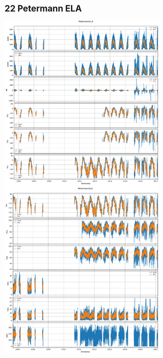 # 22 Petermann ELA
![](../figures/L1_overview/all_variables/22_PetermannELA_0.png)
![](../figures/L1_overview/all_variables/22_PetermannELA_1.png)
